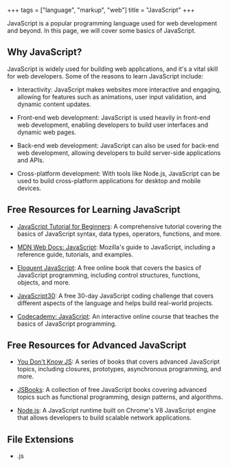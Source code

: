 +++
tags = ["language", "markup", "web"]
title = "JavaScript"
+++

JavaScript is a popular programming language used for web development and beyond. 
In this page, we will cover some basics of JavaScript.

## Why JavaScript?

JavaScript is widely used for building web applications, and it's a vital skill for web developers. Some of the reasons to learn JavaScript include:

- Interactivity: JavaScript makes websites more interactive and engaging, allowing for features such as animations, user input validation, and dynamic content updates.

- Front-end web development: JavaScript is used heavily in front-end web development, enabling developers to build user interfaces and dynamic web pages.

- Back-end web development: JavaScript can also be used for back-end web development, allowing developers to build server-side applications and APIs.

- Cross-platform development: With tools like Node.js, JavaScript can be used to build cross-platform applications for desktop and mobile devices.

## Free Resources for Learning JavaScript

- [JavaScript Tutorial for Beginners](https://www.w3schools.com/js/default.asp): A comprehensive tutorial covering the basics of JavaScript syntax, data types, operators, functions, and more.

- [MDN Web Docs: JavaScript](https://developer.mozilla.org/en-US/docs/Web/JavaScript): Mozilla's guide to JavaScript, including a reference guide, tutorials, and examples.

- [Eloquent JavaScript](https://eloquentjavascript.net/): A free online book that covers the basics of JavaScript programming, including control structures, functions, objects, and more.

- [JavaScript30](https://javascript30.com/): A free 30-day JavaScript coding challenge that covers different aspects of the language and helps build real-world projects.

- [Codecademy: JavaScript](https://www.codecademy.com/learn/introduction-to-javascript): An interactive online course that teaches the basics of JavaScript programming.

## Free Resources for Advanced JavaScript

- [You Don't Know JS](https://github.com/getify/You-Dont-Know-JS): A series of books that covers advanced JavaScript topics, including closures, prototypes, asynchronous programming, and more.

- [JSBooks](https://jsbooks.revolunet.com/): A collection of free JavaScript books covering advanced topics such as functional programming, design patterns, and algorithms.

- [Node.js](https://nodejs.org/en/): A JavaScript runtime built on Chrome's V8 JavaScript engine that allows developers to build scalable network applications.

## File Extensions

- .js
